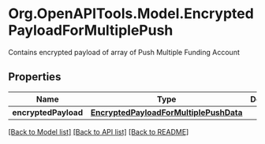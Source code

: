 # Org.OpenAPITools.Model.EncryptedPayloadForMultiplePush
Contains encrypted payload of array of Push Multiple Funding Account  

## Properties

Name | Type | Description | Notes
------------ | ------------- | ------------- | -------------
**encryptedPayload** | [**EncryptedPayloadForMultiplePushData**](EncryptedPayloadForMultiplePushData.md) |  | 

[[Back to Model list]](../README.md#documentation-for-models) [[Back to API list]](../README.md#documentation-for-api-endpoints) [[Back to README]](../README.md)


